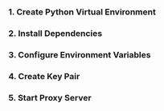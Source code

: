 




### 1. Create Python Virtual Environment



### 2. Install Dependencies



### 3. Configure Environment Variables



### 4. Create Key Pair




### 5. Start Proxy Server


